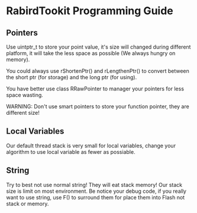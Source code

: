 # RabirdTookit Programming Guide

## Pointers

Use uintptr_t to store your point value, it's size will changed during different platform, it will take the less space as possible (We always hungry on memory).

You could always use rShortenPtr() and rLengthenPtr() to convert between the short ptr (for storage) and the long ptr (for using).

You have better use class RRawPointer to manager your pointers for less space wasting.

WARNING: Don't use smart pointers to store your function pointer, they are different size!

## Local Variables

Our default thread stack is very small for local variables, change your algorithm to use local variable as fewer as possiable.

## String

Try to best not use normal string! They will eat stack memory! Our stack size is limit on most environment. Be notice your debug code, if you really want to use string, use F() to surround them for place them into Flash not stack or memory.
